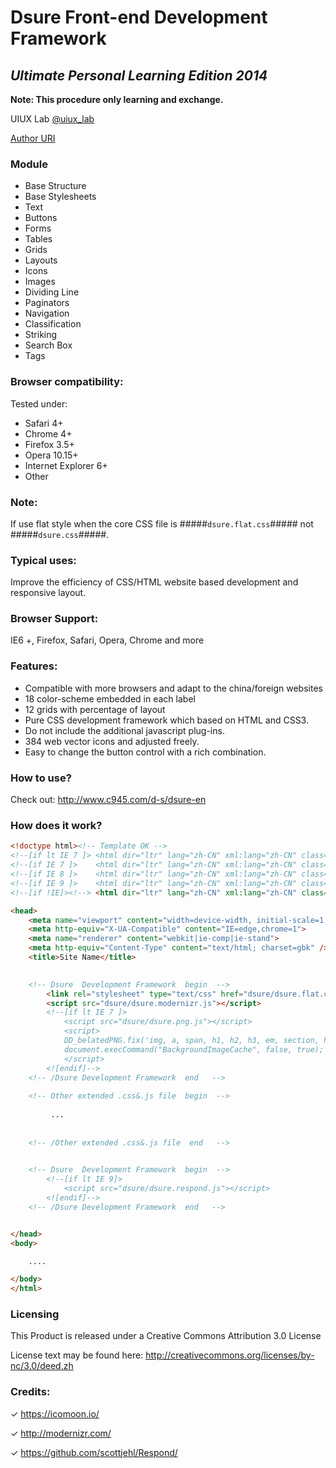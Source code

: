 # Dsure Front-end Development Framework

## *Ultimate Personal Learning Edition 2014*

**Note: This procedure only learning and exchange.**

UIUX Lab [@uiux_lab](http://twitter.com/uiux_lab)

[Author URI](http://uiux.cc)


### Module

- Base Structure
- Base Stylesheets
- Text
- Buttons
- Forms
- Tables
- Grids
- Layouts
- Icons
- Images
- Dividing Line
- Paginators
- Navigation
- Classification
- Striking
- Search Box
- Tags

### Browser compatibility:

Tested under:

- Safari 4+
- Chrome 4+
- Firefox 3.5+
- Opera 10.15+
- Internet Explorer 6+
- Other


### Note:

  If use flat style when the core CSS file is #####`dsure.flat.css`##### not #####`dsure.css`#####.

### Typical uses:

Improve the efficiency of CSS/HTML website based development and responsive layout.

### Browser Support:
IE6 +, Firefox, Safari, Opera, Chrome and more

### Features:

- Compatible with more browsers and adapt to the china/foreign websites
- 18 color-scheme embedded in each label
- 12 grids with percentage of layout
- Pure CSS development framework which based on HTML and CSS3.
- Do not include the additional javascript plug-ins.
- 384 web vector icons and  adjusted freely.
- Easy to change the button control with a rich combination.

### How to use?

Check out: <http://www.c945.com/d-s/dsure-en>


### How does it work?
```html
<!doctype html><!-- Template OK -->
<!--[if lt IE 7 ]> <html dir="ltr" lang="zh-CN" xml:lang="zh-CN" class="no-js ie ie6"> <![endif]-->
<!--[if IE 7 ]>    <html dir="ltr" lang="zh-CN" xml:lang="zh-CN" class="no-js ie ie7"> <![endif]-->
<!--[if IE 8 ]>    <html dir="ltr" lang="zh-CN" xml:lang="zh-CN" class="no-js ie ie8"> <![endif]-->
<!--[if IE 9 ]>    <html dir="ltr" lang="zh-CN" xml:lang="zh-CN" class="no-js ie ie9"> <![endif]-->
<!--[if !IE]><!--> <html dir="ltr" lang="zh-CN" xml:lang="zh-CN" class="no-js"> <!--<![endif]-->

<head>
    <meta name="viewport" content="width=device-width, initial-scale=1, maximum-scale=1" />
    <meta http-equiv="X-UA-Compatible" content="IE=edge,chrome=1">
    <meta name="renderer" content="webkit|ie-comp|ie-stand">
    <meta http-equiv="Content-Type" content="text/html; charset=gbk" />
    <title>Site Name</title>
    

    <!-- Dsure  Development Framework  begin  -->
        <link rel="stylesheet" type="text/css" href="dsure/dsure.flat.css" />
        <script src="dsure/dsure.modernizr.js"></script>
        <!--[if lt IE 7 ]>  
            <script src="dsure/dsure.png.js"></script>  
            <script>  
            DD_belatedPNG.fix('img, a, span, h1, h2, h3, em, section, header');
            document.execCommand("BackgroundImageCache", false, true);
            </script>  
        <![endif]-->  
    <!-- /Dsure Development Framework  end   -->
    
    <!-- Other extended .css&.js file  begin  -->
         
         ...
         
         
    <!-- /Other extended .css&.js file  end   -->
    

    <!-- Dsure  Development Framework  begin  -->
        <!--[if lt IE 9]>  
            <script src="dsure/dsure.respond.js"></script>  
        <![endif]-->  
    <!-- /Dsure Development Framework  end   -->


</head>
<body>

    ....

</body>
</html>

```
### Licensing

 This Product  is released under a Creative Commons Attribution 3.0 License

 License text may be found here:
 http://creativecommons.org/licenses/by-nc/3.0/deed.zh
 


### Credits:

✓ <https://icomoon.io/>

✓ <http://modernizr.com/>

✓ <https://github.com/scottjehl/Respond/>

